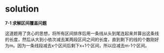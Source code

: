 # solution

**7-1 求解区间覆盖问题**

这道题用了贪心的思想，将所有区间排序后用一条线从头到尾连起来并算出这条线的长度，然后从大到小依次减去某两段区间之间的长度，直到剩下的线的个数刚好为m。因为一条线段减去x个区间后剩下x+1个区间，所以应减去m-1个区间。